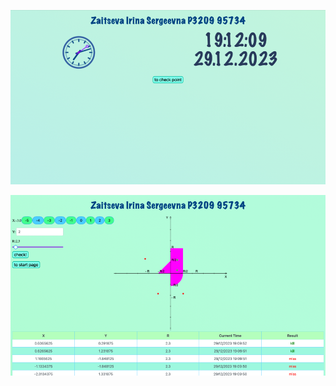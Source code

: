 ![Image alt](https://github.com/zirtoshka/weblab3_full/raw/main/lab3-1.png)

![Image alt](https://github.com/zirtoshka/weblab3_full/raw/main/lab3-2.png)
